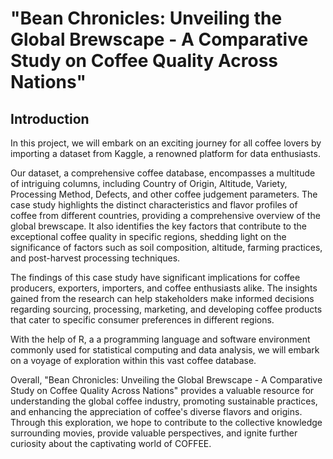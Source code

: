 # "Bean Chronicles: Unveiling the Global Brewscape - A Comparative Study on Coffee Quality Across Nations"
## Introduction
In this project, we will embark on an exciting journey for all coffee lovers by importing a dataset from Kaggle, a renowned platform for data enthusiasts.

Our dataset, a comprehensive coffee database, encompasses a multitude of intriguing columns, including Country of Origin, Altitude, Variety, Processing Method, Defects, and other coffee judgement parameters. The case study highlights the distinct characteristics and flavor profiles of coffee from different countries, providing a comprehensive overview of the global brewscape. It also identifies the key factors that contribute to the exceptional coffee quality in specific regions, shedding light on the significance of factors such as soil composition, altitude, farming practices, and post-harvest processing techniques.

The findings of this case study have significant implications for coffee producers, exporters, importers, and coffee enthusiasts alike. The insights gained from the research can help stakeholders make informed decisions regarding sourcing, processing, marketing, and developing coffee products that cater to specific consumer preferences in different regions.

With the help of R, a a programming language and software environment commonly used for statistical computing and data analysis, we will embark on a voyage of exploration within this vast coffee database.

Overall, "Bean Chronicles: Unveiling the Global Brewscape - A Comparative Study on Coffee Quality Across Nations" provides a valuable resource for understanding the global coffee industry, promoting sustainable practices, and enhancing the appreciation of coffee's diverse flavors and origins. Through this exploration, we hope to contribute to the collective knowledge surrounding movies, provide valuable perspectives, and ignite further curiosity about the captivating world of COFFEE.
